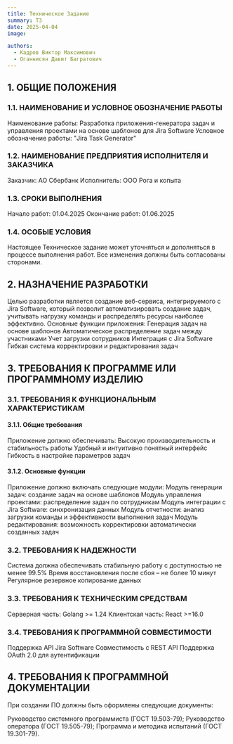 ```yaml
---
title: Техническое Задание
summary: ТЗ
date: 2025-04-04
image:

authors:
  - Кадров Виктор Максимович
  - Оганнисян Давит Багратович
---
```



## 1. ОБЩИЕ ПОЛОЖЕНИЯ

### 1.1. НАИМЕНОВАНИЕ И УСЛОВНОЕ ОБОЗНАЧЕНИЕ РАБОТЫ

Наименование работы: Разработка приложения-генератора задач и управления проектами на основе шаблонов для Jira Software
Условное обозначение работы: "Jira Task Generator"

### 1.2. НАИМЕНОВАНИЕ ПРЕДПРИЯТИЯ ИСПОЛНИТЕЛЯ И ЗАКАЗЧИКА

Заказчик: АО Сбербанк
Исполнитель: ООО Рога и копыта

### 1.3. СРОКИ ВЫПОЛНЕНИЯ

Начало работ: 01.04.2025
Окончание работ: 01.06.2025

### 1.4. ОСОБЫЕ УСЛОВИЯ

Настоящее Техническое задание может уточняться и дополняться в процессе выполнения работ. Все изменения должны быть согласованы сторонами.

## 2. НАЗНАЧЕНИЕ РАЗРАБОТКИ

Целью разработки является создание веб-сервиса, интегрируемого с Jira Software, который позволит автоматизировать создание задач, учитывать нагрузку команды и распределять ресурсы наиболее эффективно. Основные функции приложения:
Генерация задач на основе шаблонов
Автоматическое распределение задач между участниками
Учет загрузки сотрудников
Интеграция с Jira Software
Гибкая система корректировки и редактирования задач

## 3. ТРЕБОВАНИЯ К ПРОГРАММЕ ИЛИ ПРОГРАММНОМУ ИЗДЕЛИЮ

### 3.1. ТРЕБОВАНИЯ К ФУНКЦИОНАЛЬНЫМ ХАРАКТЕРИСТИКАМ

#### 3.1.1. Общие требования

Приложение должно обеспечивать:
Высокую производительность и стабильность работы
Удобный и интуитивно понятный интерфейс
Гибкость в настройке параметров задач

#### 3.1.2. Основные функции

Приложение должно включать следующие модули:
Модуль генерации задач: создание задач на основе шаблонов
Модуль управления проектами: распределение задач по сотрудникам
Модуль интеграции с Jira Software: синхронизация данных
Модуль отчетности: анализ загрузки команды и эффективности выполнения задач
Модуль редактирования: возможность корректировки автоматически созданных задач

### 3.2. ТРЕБОВАНИЯ К НАДЕЖНОСТИ

Система должна обеспечивать стабильную работу с доступностью не менее 99.5%
Время восстановления после сбоя – не более 10 минут
Регулярное резервное копирование данных

### 3.3. ТРЕБОВАНИЯ К ТЕХНИЧЕСКИМ СРЕДСТВАМ

Серверная часть: Golang >= 1.24
Клиентская часть: React >=16.0

### 3.4. ТРЕБОВАНИЯ К ПРОГРАММНОЙ СОВМЕСТИМОСТИ

Поддержка API Jira Software
Совместимость с REST API
Поддержка OAuth 2.0 для аутентификации

## 4. ТРЕБОВАНИЯ К ПРОГРАММНОЙ ДОКУМЕНТАЦИИ

При создании ПО должны быть оформлены следующие документы:

Руководство системного программиста (ГОСТ 19.503-79);
Руководство оператора (ГОСТ 19.505-79);
Программа и методика испытаний (ГОСТ 19.301-79).
